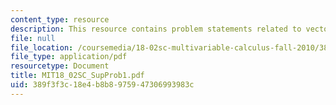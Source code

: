 ```yaml
---
content_type: resource
description: This resource contains problem statements related to vectors and matrices.
file: null
file_location: /coursemedia/18-02sc-multivariable-calculus-fall-2010/389f3f3c18e4b8b8975947306993983c_MIT18_02SC_SupProb1.pdf
file_type: application/pdf
resourcetype: Document
title: MIT18_02SC_SupProb1.pdf
uid: 389f3f3c-18e4-b8b8-9759-47306993983c
---
```

